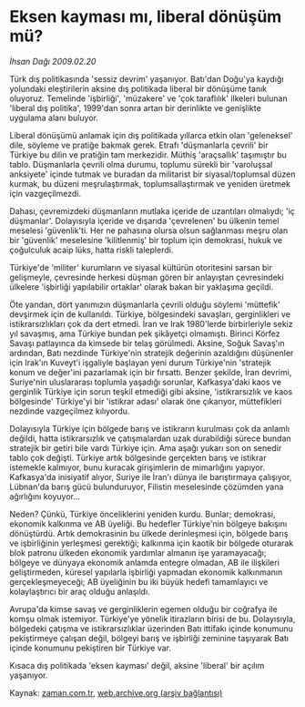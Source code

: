 # Eksen kayması mı, liberal dönüşüm mü?

*İhsan Dağı 2009.02.20*

<tr><td class="metin" colspan="2" style="padding-top: 20px; padding-left: 5px; padding-right: 10px;">Türk dış politikasında 'sessiz devrim' yaşanıyor. Batı'dan Doğu'ya kaydığı yolundaki eleştirilerin aksine dış politikada liberal bir dönüşüme tanık oluyoruz. Temelinde 'işbirliği', 'müzakere' ve 'çok taraflılık' ilkeleri bulunan 'liberal dış politika', 1999'dan sonra artan bir derinlikte ve genişlikte uygulama alanı buluyor.</td></tr><tr><td class="metin" colspan="2" style="padding-top: 20px; padding-left: 5px; padding-right: 10px;"><p>Liberal dönüşümü anlamak için dış politikada yıllarca etkin olan 'geleneksel' dile, söyleme ve pratiğe bakmak gerek. Etrafı 'düşmanlarla çevrili' bir Türkiye bu dilin ve pratiğin tam merkezidir. Müthiş 'araçsallık' taşımıştır bu tablo. Düşmanlarla çevrili olma durumu, toplumu sürekli bir 'varoluşsal anksiyete' içinde tutmak ve buradan da militarist bir siyasal/toplumsal düzen kurmak, bu düzeni meşrulaştırmak, toplumsallaştırmak ve yeniden üretmek için vazgeçilmezdi.
<p>Dahası, çevremizdeki düşmanların mutlaka içeride de uzantıları olmalıydı; 'iç düşmanlar'. Dolayısıyla içeride ve dışarıda 'çevrelenen' bu ülkenin temel meselesi 'güvenlik'ti. Her ne pahasına olursa olsun sağlanması meşru olan bir 'güvenlik' meselesine 'kilitlenmiş' bir toplum için demokrasi, hukuk ve çoğulculuk acaip lüks, hatta riskli taleplerdi.
<p>Türkiye'de 'militer' kurumların ve siyasal kültürün otoritesini sarsan bir gelişmeyle, çevresinde herkesi düşman gören bir anlayıştan çevresindeki ülkelere 'işbirliği yapılabilir ortaklar' olarak bakan bir yaklaşıma geçildi.
<p>Öte yandan, dört yanımızın düşmanlarla çevrili olduğu söylemi 'müttefik' devşirmek için de kullanıldı. Türkiye, bölgesindeki savaşları, gerginlikleri ve istikrarsızlıkları çok da dert etmedi. İran ve Irak 1980'lerde birbirleriyle sekiz yıl savaşmış, ama Türkiye bundan pek şikâyetçi olmamıştı. Birinci Körfez Savaşı patlayınca da kimsede bir telaş görülmedi. Aksine, Soğuk Savaş'ın ardından, Batı nezdinde Türkiye'nin stratejik değerinin azaldığını düşünenler için Irak'ın Kuveyt'i işgaliyle başlayan yeni durum Türkiye'nin 'stratejik konum ve değer'ini pazarlamak için bir fırsattı. Benzer şekilde, İran devrimi, Suriye'nin uluslararası toplumla yaşadığı sorunlar, Kafkasya'daki kaos ve gerginlik Türkiye için sorun teşkil etmediği gibi aksine, 'istikrarsızlık ve kaos bölgesinde' Türkiye'yi bir 'istikrar adası' olarak öne çıkarıyor, müttefikleri nezdinde vazgeçilmez kılıyordu.
<p>Dolayısıyla Türkiye için bölgede barış ve istikrarın kurulması çok da anlamlı değildi, hatta istikrarsızlık ve çatışmalardan uzak durabildiği sürece bundan stratejik bir getiri bile vardı Türkiye için. Ama aşağı yukarı son on senedir tablo çok değişti. Türkiye artık bölgesinde gerçekten barış ve istikrar istemekle kalmıyor, bunu kuracak girişimlerin de mimarlığını yapıyor. Kafkasya'da inisiyatif alıyor, Suriye ile İran'ı dünya ile barıştırmaya çalışıyor, Lübnan'da barış gücü bulunduruyor, Filistin meselesinde çözümden yana ağırlığını koyuyor...
<p>Neden? Çünkü, Türkiye önceliklerini yeniden kurdu. Bunlar; demokrasi, ekonomik kalkınma ve AB üyeliği. Bu hedefler Türkiye'nin bölgeye bakışını dönüştürdü. Artık demokrasinin bu ülkede derinleşmesi için, bölgede barış ve işbirliğinin yerleşmesi gerektiği; kalkınma için kaotik bir bölgede oturarak blok patronu ülkeden ekonomik yardımlar almanın işe yaramayacağı; bölgeye ve dünyaya ekonomik anlamda entegre olmadan, AB ile ilişkileri geliştirmeden, küresel yapılarla işbirliği yapmadan ekonomik kalkınmanın gerçekleşmeyeceği; AB üyeliğinin bu iki büyük hedefi tamamlayıcı ve kolaylaştırıcı bir araç olduğu anlaşıldı.
<p>Avrupa'da kimse savaş ve gerginliklerin egemen olduğu bir coğrafya ile komşu olmak istemiyor. Türkiye'ye yönelik itirazların birisi de bu. Dolayısıyla, bölgedeki çatışma ve istikrarsızlıklar üzerinden Batı ittifakı içinde konumunu pekiştirmeye çalışan değil, bölgeyi barış ve işbirliği zeminine taşıyarak Batı içinde konumunu pekiştiren bir Türkiye var.
<p> Kısaca dış politikada 'eksen kayması' değil, aksine 'liberal' bir açılım yaşanıyor.<br/></p></p></p></p></p></p></p></p></td></tr>

Kaynak: [zaman.com.tr](http://zaman.com.tr/yazar.do?yazino=817242), [web.archive.org (arşiv bağlantısı)](http://web.archive.org/web/20090228013852/http://www.zaman.com.tr:80/yazar.do?yazino=817242)
